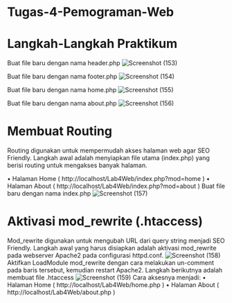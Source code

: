 # Tugas-4-Pemograman-Web
# Langkah-Langkah Praktikum
Buat file baru dengan nama header.php
![Screenshot (153)](https://user-images.githubusercontent.com/115921167/229330982-2d2cc164-6a0e-4fae-8aa5-ce44fff862e0.png)

Buat file baru dengan nama footer.php
![Screenshot (154)](https://user-images.githubusercontent.com/115921167/229331014-09a16d2b-1d74-4b88-9e5c-267ea95d774d.png)

Buat file baru dengan nama home.php
![Screenshot (155)](https://user-images.githubusercontent.com/115921167/229331088-14409799-2445-4b8e-b819-a3f2fdd6fed8.png)

Buat file baru dengan nama about.php
![Screenshot (156)](https://user-images.githubusercontent.com/115921167/229331144-507c4411-9525-42df-a965-2b4c5611902f.png)
# Membuat Routing
Routing digunakan untuk mempermudah akses halaman web agar SEO Friendly.
Langkah awal adalah menyiapkan file utama (index.php) yang berisi routing untuk mengakses banyak 
halaman. 

• Halaman Home ( http://localhost/Lab4Web/index.php?mod=home )
• Halaman About ( http://localhost/Lab4Web/index.php?mod=about )
Buat file baru dengan nama index.php
![Screenshot (157)](https://user-images.githubusercontent.com/115921167/229331259-e93938bd-87ab-411f-b336-7480e0c8fd05.png)
# Aktivasi mod_rewrite (.htaccess)
Mod_rewrite digunakan untuk mengubah URL dari query string menjadi SEO Friendly. 
Langkah awal yang harus disiapkan adalah aktivasi mod_rewrite pada webserver Apache2 pada 
configurasi httpd.conf.
![Screenshot (158)](https://user-images.githubusercontent.com/115921167/229331311-4bf13702-fb1b-4952-b5e9-00013f9f1e8d.png)
Aktifkan LoadModule mod_rewrite dengan cara melakukan un-comment pada baris tersebut, 
kemudian restart Apache2.
Langkah berikutnya adalah membuat file .htaccess
![Screenshot (159)](https://user-images.githubusercontent.com/115921167/229331334-65555da2-8b17-443e-9566-8a0524b9ac45.png)
Cara aksesnya menjadi:
• Halaman Home ( http://localhost/Lab4Web/home.php )
• Halaman About ( http://localhost/Lab4Web/about.php )
